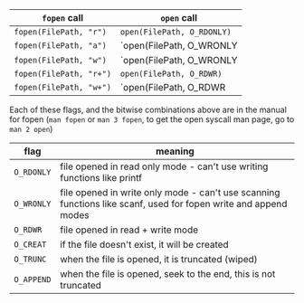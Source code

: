 `fopen` call            | `open` call   
------------------------|----------------------
`fopen(FilePath, "r")`  | `open(FilePath, O_RDONLY)`        
`fopen(FilePath, "a")`  | `open(FilePath, O_WRONLY | O_CREAT | O_APPEND)`            
`fopen(FilePath, "w")`  | `open(FilePath, O_WRONLY | O_CREAT | O_TRUNC)`         
`fopen(FilePath, "r+")` | `open(FilePath, O_RDWR)`          
`fopen(FilePath, "w+")` | `open(FilePath, O_RDWR | O_CREAT | O_TRUNC)`   

Each of these flags, and the bitwise combinations above are in the manual for fopen (`man fopen` or `man 3 fopen`, to get the open syscall man page, go to `man 2 open`)       

flag            | meaning
----------------|---------------
`O_RDONLY`      | file opened in read only mode - can't use writing functions like printf
`O_WRONLY`      | file opened in write only mode - can't use scanning functions like scanf, used for fopen write and append modes
`O_RDWR`        | file opened in read + write mode
`O_CREAT`       | if the file doesn't exist, it will be created
`O_TRUNC`       | when the file is opened, it is truncated (wiped)
`O_APPEND`      | when the file is opened, seek to the end, this is not truncated